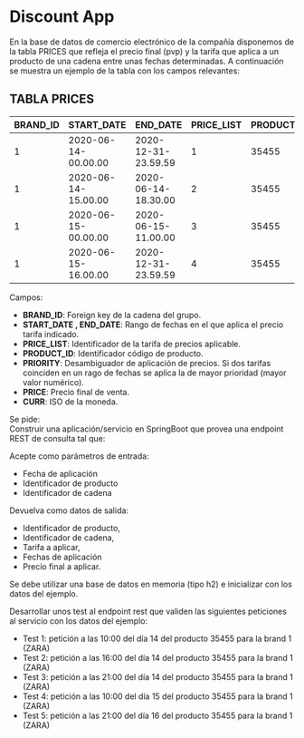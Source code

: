 # Discount App
En la base de datos de comercio electrónico de la compañía disponemos de la tabla PRICES que refleja el precio final (pvp) y la tarifa que aplica a un producto de una cadena entre unas fechas determinadas. A continuación se muestra un ejemplo de la tabla con los campos relevantes:

## TABLA PRICES
| BRAND_ID | START_DATE           | END_DATE             | PRICE_LIST | PRODUCT_ID | PRIORITY | PRICE  | CURR |
|----------|----------------------|----------------------|------------|------------|----------|--------|------|
| 1        | 2020-06-14-00.00.00  | 2020-12-31-23.59.59  | 1          | 35455      | 0        | 35.50  | EUR  |
| 1        | 2020-06-14-15.00.00  | 2020-06-14-18.30.00  | 2          | 35455      | 1        | 25.45  | EUR  |
| 1        | 2020-06-15-00.00.00  | 2020-06-15-11.00.00  | 3          | 35455      | 1        | 30.50  | EUR  |
| 1        | 2020-06-15-16.00.00  | 2020-12-31-23.59.59  | 4          | 35455      | 1        | 38.95  | EUR  | 


Campos:
- **BRAND_ID**: Foreign key de la cadena del grupo.
- **START_DATE , END_DATE**: Rango de fechas en el que aplica el precio tarifa indicado.
- **PRICE_LIST**: Identificador de la tarifa de precios aplicable.
- **PRODUCT_ID**: Identificador código de producto. 
- **PRIORITY**: Desambiguador de aplicación de precios. Si dos tarifas coinciden en un rago de fechas se aplica la de mayor prioridad (mayor valor numérico).
- **PRICE**: Precio final de venta.
- **CURR**: ISO de la moneda.

Se pide: <br>
Construir una aplicación/servicio en SpringBoot que provea una endpoint REST de consulta  tal que:

Acepte como parámetros de entrada:
- Fecha de aplicación
- Identificador de producto
- Identificador de cadena

Devuelva como datos de salida: 
- Identificador de producto, 
- Identificador de cadena, 
- Tarifa a aplicar, 
- Fechas de aplicación
- Precio final a aplicar.

Se debe utilizar una base de datos en memoria (tipo h2) e inicializar con los datos del ejemplo.

Desarrollar unos test al endpoint rest que  validen las siguientes peticiones al servicio con los datos del ejemplo:

- Test 1: petición a las 10:00 del día 14 del producto 35455   para la brand 1 (ZARA)
- Test 2: petición a las 16:00 del día 14 del producto 35455   para la brand 1 (ZARA)
- Test 3: petición a las 21:00 del día 14 del producto 35455   para la brand 1 (ZARA)
- Test 4: petición a las 10:00 del día 15 del producto 35455   para la brand 1 (ZARA)
- Test 5: petición a las 21:00 del día 16 del producto 35455   para la brand 1 (ZARA)

